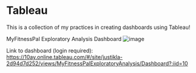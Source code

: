 # Tableau 

This is a collection of my practices in creating dashboards using Tableau!

MyFitnessPal Exploratory Analysis Dashboard 
![image](https://github.com/user-attachments/assets/f0ff6f79-578f-4a34-a00f-f2d93f56238c)

Link to dashboard (login required): https://10ay.online.tableau.com/#/site/justikla-2d94d7d252/views/MyFitnessPalExploratoryAnalysis/Dashboard?:iid=10

